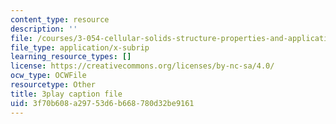 ```yaml
---
content_type: resource
description: ''
file: /courses/3-054-cellular-solids-structure-properties-and-applications-spring-2015/3f70b608a29753d6b668780d32be9161_kpbG3L5awgk.vtt
file_type: application/x-subrip
learning_resource_types: []
license: https://creativecommons.org/licenses/by-nc-sa/4.0/
ocw_type: OCWFile
resourcetype: Other
title: 3play caption file
uid: 3f70b608-a297-53d6-b668-780d32be9161
---
```

